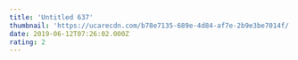 ```yaml
---
title: 'Untitled 637'
thumbnail: 'https://ucarecdn.com/b78e7135-689e-4d84-af7e-2b9e3be7014f/'
date: 2019-06-12T07:26:02.000Z
rating: 2
---
```

